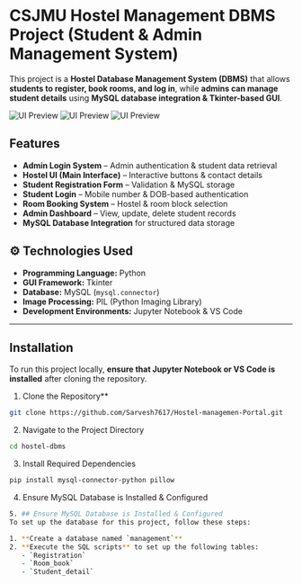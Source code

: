 # CSJMU Hostel Management DBMS Project (Student & Admin Management System)

This project is a **Hostel Database Management System (DBMS)** that allows **students to register, book rooms, and log in**, while **admins can manage student details** using **MySQL database integration & Tkinter-based GUI**.

![UI Preview](https://private-user-images.githubusercontent.com/178065542/437763878-daf9ee46-b74a-4e34-a9b4-e1b87bbbbcf2.png?jwt=eyJhbGciOiJIUzI1NiIsInR5cCI6IkpXVCJ9.eyJpc3MiOiJnaXRodWIuY29tIiwiYXVkIjoicmF3LmdpdGh1YnVzZXJjb250ZW50LmNvbSIsImtleSI6ImtleTUiLCJleHAiOjE3NDU2ODk3NTUsIm5iZiI6MTc0NTY4OTQ1NSwicGF0aCI6Ii8xNzgwNjU1NDIvNDM3NzYzODc4LWRhZjllZTQ2LWI3NGEtNGUzNC1hOWI0LWUxYjg3YmJiYmNmMi5wbmc_WC1BbXotQWxnb3JpdGhtPUFXUzQtSE1BQy1TSEEyNTYmWC1BbXotQ3JlZGVudGlhbD1BS0lBVkNPRFlMU0E1M1BRSzRaQSUyRjIwMjUwNDI2JTJGdXMtZWFzdC0xJTJGczMlMkZhd3M0X3JlcXVlc3QmWC1BbXotRGF0ZT0yMDI1MDQyNlQxNzQ0MTVaJlgtQW16LUV4cGlyZXM9MzAwJlgtQW16LVNpZ25hdHVyZT1iMzI0ZWI4NTM0Njc4NmU4MzFkM2QyYjQxOWU4Y2M3MjI2OGNmNTEyYjI4NDA3ZWFiY2M4ZmY0MTc0YTdlYmQzJlgtQW16LVNpZ25lZEhlYWRlcnM9aG9zdCJ9.w1LWTUUPMQfb6KI4VTZZdDHtv5HP4XkTjqvxlL0znAM)
![UI Preview](https://private-user-images.githubusercontent.com/178065542/437763876-1bfe9266-65d0-4ec5-8482-09fd275c1c77.png?jwt=eyJhbGciOiJIUzI1NiIsInR5cCI6IkpXVCJ9.eyJpc3MiOiJnaXRodWIuY29tIiwiYXVkIjoicmF3LmdpdGh1YnVzZXJjb250ZW50LmNvbSIsImtleSI6ImtleTUiLCJleHAiOjE3NDU2ODk3NTUsIm5iZiI6MTc0NTY4OTQ1NSwicGF0aCI6Ii8xNzgwNjU1NDIvNDM3NzYzODc2LTFiZmU5MjY2LTY1ZDAtNGVjNS04NDgyLTA5ZmQyNzVjMWM3Ny5wbmc_WC1BbXotQWxnb3JpdGhtPUFXUzQtSE1BQy1TSEEyNTYmWC1BbXotQ3JlZGVudGlhbD1BS0lBVkNPRFlMU0E1M1BRSzRaQSUyRjIwMjUwNDI2JTJGdXMtZWFzdC0xJTJGczMlMkZhd3M0X3JlcXVlc3QmWC1BbXotRGF0ZT0yMDI1MDQyNlQxNzQ0MTVaJlgtQW16LUV4cGlyZXM9MzAwJlgtQW16LVNpZ25hdHVyZT1kM2NjNzdmYjVhZTNjYWNhZTE5ZjRjNmQwZjlkYTI1N2Y4NDYxNTI5NjAwYjg0N2ZmZGQyMjY0YTgzMThiM2U0JlgtQW16LVNpZ25lZEhlYWRlcnM9aG9zdCJ9.bgTc3JZig_ZnYwavFKSk_DWEDemV_N7kKjp2ryEqxFE)
![UI Preview](https://private-user-images.githubusercontent.com/178065542/437763877-6129fd18-cffb-491d-9d73-a6f06667910b.png?jwt=eyJhbGciOiJIUzI1NiIsInR5cCI6IkpXVCJ9.eyJpc3MiOiJnaXRodWIuY29tIiwiYXVkIjoicmF3LmdpdGh1YnVzZXJjb250ZW50LmNvbSIsImtleSI6ImtleTUiLCJleHAiOjE3NDU2ODk3NTUsIm5iZiI6MTc0NTY4OTQ1NSwicGF0aCI6Ii8xNzgwNjU1NDIvNDM3NzYzODc3LTYxMjlmZDE4LWNmZmItNDkxZC05ZDczLWE2ZjA2NjY3OTEwYi5wbmc_WC1BbXotQWxnb3JpdGhtPUFXUzQtSE1BQy1TSEEyNTYmWC1BbXotQ3JlZGVudGlhbD1BS0lBVkNPRFlMU0E1M1BRSzRaQSUyRjIwMjUwNDI2JTJGdXMtZWFzdC0xJTJGczMlMkZhd3M0X3JlcXVlc3QmWC1BbXotRGF0ZT0yMDI1MDQyNlQxNzQ0MTVaJlgtQW16LUV4cGlyZXM9MzAwJlgtQW16LVNpZ25hdHVyZT1jZDJiZWUyYmZmMGNkNWY4ZDBmNmQ3NzhlYzE0NjkwMmQ3ODg4NjQ0NjZlNDRhYzBiZmFmOTRjOTc5YmQzNjUzJlgtQW16LVNpZ25lZEhlYWRlcnM9aG9zdCJ9.AyPaErr1uZjIbMBhZkk2ArjwZR84b_KWSESN-RAXsm8)
## Features  
- **Admin Login System** – Admin authentication & student data retrieval  
- **Hostel UI (Main Interface)** – Interactive buttons & contact details  
- **Student Registration Form** – Validation & MySQL storage  
- **Student Login** – Mobile number & DOB-based authentication  
- **Room Booking System** – Hostel & room block selection  
- **Admin Dashboard** – View, update, delete student records  
- **MySQL Database Integration** for structured data storage  


## ⚙️ Technologies Used  
- **Programming Language:** Python  
- **GUI Framework:** Tkinter  
- **Database:** MySQL (`mysql.connector`)  
- **Image Processing:** PIL (Python Imaging Library)  
- **Development Environments:** Jupyter Notebook & VS Code  

---

##  Installation  

To run this project locally, **ensure that Jupyter Notebook or VS Code is installed** after cloning the repository.  

1. Clone the Repository**  
```bash
git clone https://github.com/Sarvesh7617/Hostel-managemen-Portal.git
```
2. Navigate to the Project Directory
```bash
cd hostel-dbms
```
3. Install Required Dependencies
```bash
pip install mysql-connector-python pillow
```
4. Ensure MySQL Database is Installed & Configured
```bash
5. ## Ensure MySQL Database is Installed & Configured  
To set up the database for this project, follow these steps:  

1. **Create a database named `management`**  
2️. **Execute the SQL scripts** to set up the following tables:  
   - `Registration`  
   - `Room_book`  
   - `Student_detail` 
